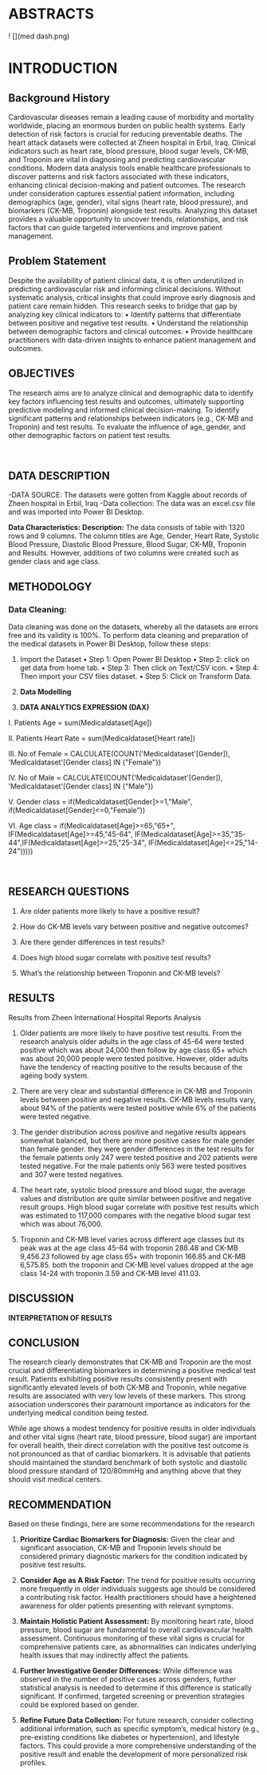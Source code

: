 # ABSTRACTS

! [](med dash.png) 

# INTRODUCTION

## Background History

Cardiovascular diseases remain a leading cause of morbidity and mortality worldwide, placing an enormous burden on public health systems. Early detection of risk factors is crucial for reducing preventable deaths. The heart attack datasets were collected at Zheen hospital in Erbil, Iraq. 
Clinical indicators such as heart rate, blood pressure, blood sugar levels, CK-MB, and Troponin are vital in diagnosing and predicting cardiovascular conditions. Modern data analysis tools enable healthcare professionals to discover patterns and risk factors associated with these indicators, enhancing clinical decision-making and patient outcomes.
The research under consideration captures essential patient information, including demographics (age, gender), vital signs (heart rate, blood pressure), and biomarkers (CK-MB, Troponin) alongside test results. Analyzing this dataset provides a valuable opportunity to uncover trends, relationships, and risk factors that can guide targeted interventions and improve patient management.

## Problem Statement

Despite the availability of patient clinical data, it is often underutilized in predicting cardiovascular risk and informing clinical decisions. Without systematic analysis, critical insights that could improve early diagnosis and patient care remain hidden. This research seeks to bridge that gap by analyzing key clinical indicators to:
•	Identify patterns that differentiate between positive and negative test results.
•	Understand the relationship between demographic factors and clinical outcomes.
•	Provide healthcare practitioners with data-driven insights to enhance patient management and outcomes.

## OBJECTIVES
The research aims are to analyze clinical and demographic data to identify key factors influencing test results and outcomes, ultimately supporting predictive modeling and informed clinical decision-making. To identify significant patterns and relationships between indicators (e.g., CK-MB and Troponin) and test results. To evaluate the influence of age, gender, and other demographic factors on patient test results.

 
## DATA DESCRIPTION

-DATA SOURCE: 
The datasets were gotten from Kaggle about records of Zheen hospital in Erbil, Iraq
-Data collection: 
The data was an excel.csv file and was imported into Power BI Desktop.

**Data Characteristics:**
**Description:**
The data consists of table with 1320 rows and 9 columns. The column titles are Age, Gender, Heart Rate, Systolic Blood Pressure, Diastolic Blood Pressure, Blood Sugar, CK-MB, Troponin and Results. However, additions of two columns were created such as gender class and age class.
 








## METHODOLOGY

### Data Cleaning:
Data cleaning was done on the datasets, whereby all the datasets are errors free and its validity is 100%.
To perform data cleaning and preparation of the medical datasets in Power BI Desktop, follow these steps:
1. Import the Dataset
•	Step 1: Open Power BI Desktop
•	Step 2: click on get data from home tab.
•	Step 3: Then click on Text/CSV icon.
•	Step 4: Then import your CSV files dataset.
•	Step 5:  Click on Transform Data.

2. **Data Modelling** 
 


3. **DATA ANALYTICS EXPRESSION (DAX)**
   
I.	Patients Age = sum(Medicaldataset[Age])

II.	Patients Heart Rate = sum(Medicaldataset[Heart rate])

III.	No of Female = CALCULATE(COUNT('Medicaldataset'[Gender]),
    'Medicaldataset'[Gender class] IN {"Female"})
    
IV.	No of Male = CALCULATE(COUNT('Medicaldataset'[Gender]),
    'Medicaldataset'[Gender class] IN {"Male"})
    
V.	Gender class = if(Medicaldataset[Gender]>=1,"Male", if(Medicaldataset[Gender]<=0,"Female"))

VI.	Age class = if(Medicaldataset[Age]>=65,"65+", IF(Medicaldataset[Age]>=45,"45-64", IF(Medicaldataset[Age]>=35,"35-44",IF(Medicaldataset[Age]>=25,"25-34", IF(Medicaldataset[Age]<=25,"14-24")))))





 
## RESEARCH QUESTIONS

1. Are older patients more likely to have a positive result?
   

2. How do CK-MB levels vary between positive and negative outcomes?
 

3. Are there gender differences in test results?
 

4. Does high blood sugar correlate with positive test results?

   
 
5. What’s the relationship between Troponin and CK-MB levels?
 











## RESULTS

Results from Zheen International Hospital Reports Analysis 
1.  Older patients are more likely to have positive test results. From the research analysis older adults in the age class of 45-64 were tested positive which was about 24,000 then follow by age class 65+ which was about 20,000 people were tested positive. However, older adults have the tendency of reacting positive to the results because of the ageing body system.
   
2.  There are very clear and substantial difference in CK-MB and Troponin levels between positive and negative results.  CK-MB levels results vary, about 94% of the patients were tested positive while 6% of the patients were tested negative.
   
3.  The gender distribution across positive and negative results appears somewhat balanced, but there are more positive cases for male gender than female gender.  they were gender differences in the test results for the female patients only 247 were tested positive and 202 patients were tested negative. For the male patients only 563 were tested positives and 307 were tested negatives.
  
4.  The heart rate, systolic blood pressure and blood sugar, the average values and distribution are quite similar between positive and negative result groups.  High blood sugar correlate with positive test results which was estimated to 117,000 compares with the negative blood sugar test which was about 76,000.
  
5.  Troponin and CK-MB level varies across different age classes but its peak was at the age class 45-64 with troponin 288.48 and CK-MB 9,456.23 followed by age class 65+ with troponin 166.85 and CK-MB 6,575.85. both the troponin and CK-MB level values dropped at the age class 14-24 with troponin 3.59 and CK-MB level 411.03.







## DISCUSSION

**INTERPRETATION OF RESULTS**
 

 
 
















## CONCLUSION

The research clearly demonstrates that CK-MB and Troponin are the most crucial and differentiating biomarkers in determining a positive medical test result. Patients exhibiting positive results consistently present with significantly elevated levels of both CK-MB and Troponin, while negative results are associated with very low levels of these markers. This strong association underscores their paramount importance as indicators for the underlying medical condition being tested.

While age shows a modest tendency for positive results in older individuals and other vital signs (heart rate, blood pressure, blood sugar) are important for overall health, their direct correlation with the positive test outcome is not pronounced as that of cardiac biomarkers. It is advisable that patients should maintained the standard benchmark of both systolic and diastolic blood pressure standard of 120/80mmHg and anything above that they should visit medical centers. 




















## RECOMMENDATION

Based on these findings, here are some recommendations for the research
1.  **Prioritize Cardiac Biomarkers for Diagnosis:** Given the clear and significant association, CK-MB and Troponin levels should be considered primary diagnostic markers for the condition indicated by positive test results.

2.  **Consider Age as A Risk Factor:** The trend for positive results occurring more frequently in older individuals suggests age should be considered a contributing risk factor. Health practitioners should have a heightened awareness for older patients presenting with relevant symptoms.

3. **Maintain Holistic Patient Assessment:** By monitoring heart rate, blood pressure, blood sugar are fundamental to overall cardiovascular health assessment. Continuous monitoring of these vital signs is crucial for comprehensive patients care, as abnormalities can indicates underlying health issues that may indirectly affect the patients.

4.  **Further Investigative Gender Differences:** While difference was observed in the number of positive cases across genders, further statistical analysis is needed to determine if this difference is statically significant. If confirmed, targeted screening or prevention strategies could be explored based on gender.

5.  **Refine Future Data Collection:**  For future research, consider collecting additional information, such as specific symptom’s, medical history (e.g., pre-existing conditions like diabetes or hypertension), and lifestyle factors. This could provide a more comprehensive understanding of the positive result and enable the development of more personalized risk profiles.


